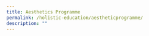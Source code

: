 ```yaml
---
title: Aesthetics Programme
permalink: /holistic-education/aestheticprogramme/
description: ""
---
```

